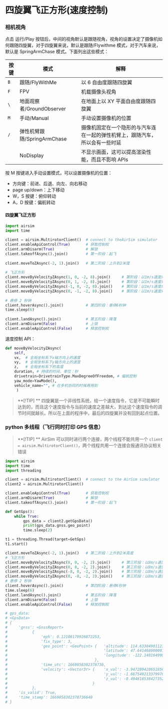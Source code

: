 # 四旋翼飞正方形(速度控制)

### 相机视角

点击 运行/Play 按钮后，中间的视角默认是跟随视角，视角的设置决定了摄像机如何跟随四旋翼，对于四旋翼来说，默认是跟随/Flywithme 模式，对于汽车来说，默认是 SpringArmChase 模式。下面列出这些模式：

| 按键 | 模式                        | 解释                                                                         |
| ---- | --------------------------- | ---------------------------------------------------------------------------- |
| `B`  | 跟随/FlyWithMe              | 以 6 自由度跟随四旋翼                                                        |
| `F`  | FPV                         | 机载摄像头视角                                                               |
| `\`  | 地面观察者/GroundObserver   | 在地面上以 XY 平面自由度跟随四旋翼                                           |
| `M`  | 手动/Manual                 | 手动设置摄像机的位置                                                         |
| `/`  | 弹性机臂跟随/SpringArmChase | 摄像机固定在一个隐形的与汽车连在一起的弹性机臂上，跟随汽车，所以会有一些时延 |
|      | NoDisplay                   | 不显示画面，这可以提高渲染性能，而且不影响 APIs                              |

按 M 按键进入手动设置模式，可以设置摄像机的位置：

- 方向键：前进、后退、向左、向右移动
- page up/down：上下移动
- W，S 按键：俯仰转动
- A，D 按键：偏航转动

#### 四旋翼飞正方形

```py
import airsim
import time
​
client = airsim.MultirotorClient()  # connect to theAirSim simulator
client.enableApiControl(True)       # 获取控制权
client.armDisarm(True)              # 解锁
client.takeoffAsync().join()        # 第一阶段：起飞
​
client.moveToZAsync(-2, 1).join()   # 第二阶段：上升到2米度
​
# 飞正方形
client.moveByVelocityZAsync(1, 0, -2, 8).join()     # 第阶段：以1m/s速度向前飞8秒钟
client.moveByVelocityZAsync(0, 1, -2, 8).join()     # 第阶段：以1m/s速度向右飞8秒钟
client.moveByVelocityZAsync(-1, 0, -2, 8).join()    # 第阶段：以1m/s速度向后飞8秒钟
client.moveByVelocityZAsync(0, -1, -2, 8).join()    # 第阶段：以1m/s速度向左飞8秒钟
​
# 悬停 2 秒钟
client.hoverAsync().join()          # 第四阶段：悬停6秒钟
time.sleep(6)
 ​
client.landAsync().join()           # 第五阶段：降落
client.armDisarm(False)             # 上锁
client.enableApiControl(False)      # 释放控制权
```

速度控制 API：

```py
def moveByVelocityZAsync(
    self,
    vx,  # 全局坐标系下x轴方向上的速度
    vy,  # 全局坐标系下y轴方向上的速度
    z,   # 全局坐标系下的高度
    duration, # 持续的时间，单位：秒
    drivetrain=DrivetrainType.MaxDegreeOfFreedom, # 偏航控制
    yaw_mode=YawMode(),
    vehicle_name="", # 在多机协同的时候再用到
     )
```

> **[!TIP] **
> 四旋翼是一个非线性系统，给一个速度指令，它是不可能瞬时达到的，而且这个速度指令与当前的速度之差越大，到达这个速度指令的调节时间就越长。所以在上面的程序中，最后的四旋翼并没有回到起点位置。

### python 多线程（飞行同时打印 GPS 信息）

> **[!TIP] **
> AirSim 可以同时进行两个连接，两个线程不能共用一个 `client = airsim.MultirotorClient()`，两个线程共用一个连接会报通讯协议相关错误

```py
import airsim
import time
import threading

client = airsim.MultirotorClient()  # connect to the AirSim simulator
client2 = airsim.MultirotorClient()

client.enableApiControl(True)       # 获取控制权
client.armDisarm(True)              # 解锁
client.takeoffAsync().join()        # 第一阶段：起飞

def GetGps():
    while True:
        gps_data = client2.getGpsData()
        print(gps_data.gnss.geo_point)
        time.sleep(2)

t1 = threading.Thread(target=GetGps)
t1.start()

client.moveToZAsync(-2, 1).join()   # 第二阶段：上升到2米高度
# 飞正方形
client.moveByVelocityZAsync(8, 0, -2, 2).join()     # 第三阶段：以8m/s速度向前飞2秒钟
client.moveByVelocityZAsync(0, 8, -2, 2).join()     # 第三阶段：以8m/s速度向右飞2秒钟
client.moveByVelocityZAsync(-8, 0, -2, 2).join()    # 第三阶段：以8m/s速度向后飞2秒钟
client.moveByVelocityZAsync(0, -8, -2, 2).join()    # 第三阶段：以8m/s速度向左飞2秒钟
# 悬停 2 秒钟
client.hoverAsync().join()          # 第四阶段：悬停6秒钟
time.sleep(6)
client.landAsync().join()           # 第五阶段：降落
client.armDisarm(False)             # 上锁
client.enableApiControl(False)      # 释放控制权

# gps_data:
# <GpsData>
# {
#     'gnss': <GnssReport>
#           {
#               'eph': 0.12108179926872253,
#               'fix_type': 3,
#               'geo_point': <GeoPoint> {   'altitude': 114.63304901123047,
#                                           'latitude': 47.641468000001176,
#                                           'longitude': -122.14016499999315
#                                       },
#               'time_utc': 1669858302378736,
#               'velocity': <Vector3r> {    'x_val': -3.9472894286518567e-07,
#                                           'y_val': -1.6675492133799708e-06,
#                                           'z_val': -0.4948185384273529
#                                      }
#           },
#     'is_valid': True,
#     'time_stamp': 1669858302378736640
# }
```
